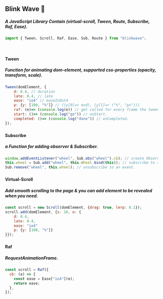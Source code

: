 ## Blink Wave 🌊

##### A JavaScript Library Contain (virtual-scroll, Tween, Route, Subscribe, Raf, Ease).

```js
import { Tween, Scroll, Raf, Ease, Sub, Route } from "blinkwave";
```

&nbsp;

#### Tween

##### Function for animating dom-element, supported css-properties (opacity, transform, scale).

```js
Tween(domElement, {
    d: 0.4, // duration
    late: 0.4, // late
    ease: "io4" // easeInOut4
    p: {y: [100, "%"]} // ((y[0]=> end), (y[1]=> ("%", "px")))
    raf: (e)=> (console.log(e)) // get called for every frame the tween is playing.
    start: ()=> (console.log("go")) // onStart.
    completed: ()=> (console.log("done")) // onCompleted.
});
```

###

#### Subscribe

##### a Function for adding observer & Subscriber.

```js
window.addEventListener("wheel", Sub.obs("wheel").cb); // create Observer.
this.wheel = Sub.add("wheel", this.Wheel.bind(this)); // subscribe to an event.
Sub.remove("wheel", this.wheel); // unsubscribe to an event.
```

###

#### Virtual-Scroll

##### Add smooth scrolling to the page & you can add element to be revealed when you need.

```js
const scroll = new Scroll(domElement, {drag: true, lerp: 0.1});
scroll.add(domElement, {s: 10, o: {
    d: 0.4,
    late: 0.4,
    ease: "io4"
    p: {y: [100, "%"]}
}});
```

###

#### Raf

##### RequestAnimationFrame.

```js
const scroll = Raf({
  cb: (e) => {
    const ease = Ease["io4"](e);
    return ease;
  },
});
```
